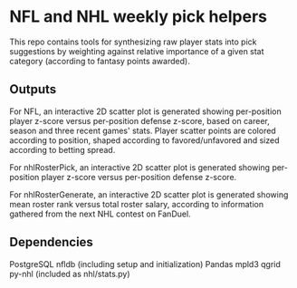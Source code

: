 # NFL and NHL weekly pick helpers

This repo contains tools for synthesizing raw player stats into pick suggestions by weighting against relative importance of a given stat category (according to fantasy points awarded).

## Outputs

For NFL, an interactive 2D scatter plot is generated showing per-position player z-score versus per-position defense z-score, based on career, season and three recent games' stats. Player scatter points are colored according to position, shaped according to favored/unfavored and sized according to betting spread.

For nhlRosterPick, an interactive 2D scatter plot is generated showing per-position player z-score versus per-position defense z-score.

For nhlRosterGenerate, an interactive 2D scatter plot is generated showing mean roster rank versus total roster salary, according to information gathered from the next NHL contest on FanDuel.

## Dependencies

PostgreSQL
nfldb (including setup and initialization)
Pandas
mpld3
qgrid
py-nhl (included as nhl/stats.py)
